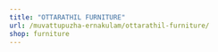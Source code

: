 ```yaml
---
title: "OTTARATHIL FURNITURE"
url: /muvattupuzha-ernakulam/ottarathil-furniture/
shop: furniture
---
```

